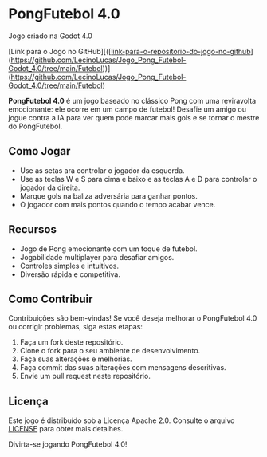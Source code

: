 # PongFutebol 4.0

Jogo criado na Godot 4.0

[Link para o Jogo no GitHub][([[link-para-o-repositorio-do-jogo-no-github](https://github.com/LecinoLucas/Jogo_Pong_Futebol-Godot_4.0/tree/main/Futebol)](https://github.com/LecinoLucas/Jogo_Pong_Futebol-Godot_4.0/tree/main/Futebol))](https://github.com/LecinoLucas/Jogo_Pong_Futebol-Godot_4.0/tree/main/Futebol)



**PongFutebol 4.0** é um jogo baseado no clássico Pong com uma reviravolta emocionante: ele ocorre em um campo de futebol! Desafie um amigo ou jogue contra a IA para ver quem pode marcar mais gols e se tornar o mestre do PongFutebol.

## Como Jogar

- Use as setas ara controlar o jogador da esquerda.
- Use as teclas W e S para cima e baixo e as teclas A e D para controlar o jogador da direita.
- Marque gols na baliza adversária para ganhar pontos.
- O jogador com mais pontos quando o tempo acabar vence.

## Recursos

- Jogo de Pong emocionante com um toque de futebol.
- Jogabilidade multiplayer para desafiar amigos.
- Controles simples e intuitivos.
- Diversão rápida e competitiva.

## Como Contribuir

Contribuições são bem-vindas! Se você deseja melhorar o PongFutebol 4.0 ou corrigir problemas, siga estas etapas:

1. Faça um fork deste repositório.
2. Clone o fork para o seu ambiente de desenvolvimento.
3. Faça suas alterações e melhorias.
4. Faça commit das suas alterações com mensagens descritivas.
5. Envie um pull request neste repositório.

## Licença

Este jogo é distribuído sob a Licença Apache 2.0. Consulte o arquivo [LICENSE](LICENSE.md) para obter mais detalhes.

Divirta-se jogando PongFutebol 4.0!




